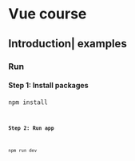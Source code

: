 # Vue course
## Introduction| examples

### Run
#### Step 1: Install packages
<code>npm install<code>

#### Step 2: Run app
<code>npm run dev<code>